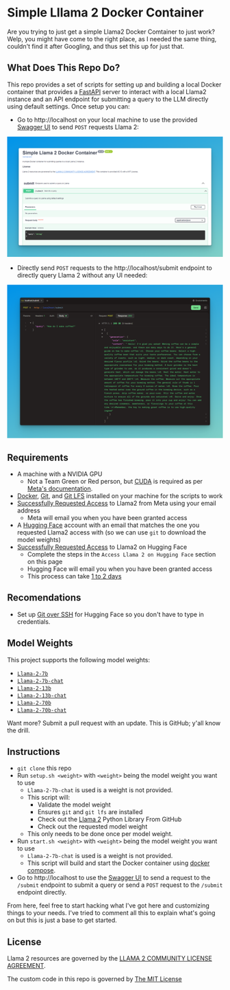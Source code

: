 # Simple Lllama 2 Docker Container

Are you trying to just get a simple Llama2 Docker Comtainer to just work?  Welp, you might have come to the right place, as I needed the same thing, couldn't find it after Googling, and thus set this up for just that.

## What Does This Repo Do?

This repo provides a set of scripts for setting up and building a local Docker container that provides a [FastAPI](https://fastapi.tiangolo.com/) server to interact with a local Llama2 instance and an API endpoint for submitting a query to the LLM directly using default settings.  Once setup you can:

- Go to http://localhost on your local machine to use the provided [Swagger UI](https://swagger.io/tools/swagger-ui/) to send `POST` requests Llama 2:

![Example of using Swagger UI to interact with the Docker container](images/swaggerUiExample.png)

- Directly send `POST` requests to the http://localhost/submit endpoint to directly query Llama 2 without any UI needed:

![Example of a direct POST request to interact with the Docker container](images/postRequestExample.png)

## Requirements

- A machine with a NVIDIA GPU
    - Not a Team Green or Red person, but [CUDA](https://developer.nvidia.com/cuda-toolkit) is required as per [Meta's documentation](https://github.com/facebookresearch/llama#setup).
- [Docker](https://www.docker.com/), [Git](https://git-scm.com/), and [Git LFS](https://git-lfs.com/) installed on your machine for the scripts to work
- [Successfully Requested Access](https://ai.meta.com/resources/models-and-libraries/llama-downloads/) to Llama2 from Meta using your email address
    - Meta will email you when you have been granted access
- A [Hugging Face](https://huggingface.co/) account with an email that matches the one you requested Llama2 access with (so we can use `git` to download the model weights)
- [Successfully Requested Access](https://huggingface.co/meta-llama/Llama-2-7b) to Llama2 on Hugging Face
    - Complete the steps in the `Access Llama 2 on Hugging Face` section on this page
    - Hugging Face will email you when you have been granted access
    - This process can take [1 to 2 days](https://github.com/facebookresearch/llama#access-on-hugging-face)

## Recomendations

- Set up [Git over SSH](https://huggingface.co/docs/hub/security-git-ssh) for Hugging Face so you don't have to type in credentials.

## Model Weights

This project supports the following model weights:

- [`Llama-2-7b`](https://huggingface.co/meta-llama/Llama-2-7b)
- [`Llama-2-7b-chat`](https://huggingface.co/meta-llama/Llama-2-7b-chat)
- [`Llama-2-13b`](https://huggingface.co/meta-llama/Llama-2-13b)
- [`Llama-2-13b-chat`](https://huggingface.co/meta-llama/Llama-2-13b-chat)
- [`Llama-2-70b`](https://huggingface.co/meta-llama/Llama-2-70b)
- [`Llama-2-70b-chat`](https://huggingface.co/meta-llama/Llama-2-70b-chat)

Want more?  Submit a pull request with an update.  This is GitHub; y'all know the drill.

## Instructions

- `git clone` this repo
- Run `setup.sh <weight>` with `<weight>` being the model weight you want to use
    - `Llama-2-7b-chat` is used is a weight is not provided.
    - This script will:
        - Validate the model weight
        - Ensures `git` and `git lfs` are installed
        - Check out the [Llama 2](https://github.com/facebookresearch/llama) Python Library From GitHub
        - Check out the requested model weight
    - This only needs to be done once per model weight.
- Run `start.sh <weight>` with `<weight>` being the model weight you want to use
    - `Llama-2-7b-chat` is used is a weight is not provided.
    - This script will build and start the Docker container using [docker compose](https://docs.docker.com/compose/).
- Go to http://localhost to use the [Swagger UI](https://swagger.io/tools/swagger-ui/) to send a request to the `/submit` endpoint to submit a query or send a `POST` request to the `/submit` endpoint directly.

From here, feel free to start hacking what I've got here and customizing things to your needs.  I've tried to comment all this to explain what's going on but this is just a base to get started.

## License

Llama 2 resources are governed by the [LLAMA 2 COMMUNITY LICENSE AGREEMENT](https://github.com/facebookresearch/llama/blob/main/LICENSE).

The custom code in this repo is governed by [The MIT License](https://opensource.org/license/mit/)